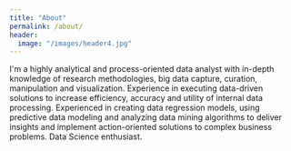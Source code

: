 ```yaml
---
title: "About"
permalink: /about/
header:
  image: "/images/header4.jpg"
---
```


I'm a highly analytical and process-oriented data analyst with in-depth knowledge of research methodologies, big data capture, curation, manipulation and visualization. Experience in executing data-driven solutions to increase efficiency, accuracy and utility of internal data processing. Experienced in creating data regression models, using predictive data modeling and analyzing data mining algorithms to deliver insights and implement action-oriented solutions to complex business problems. Data Science enthusiast.
